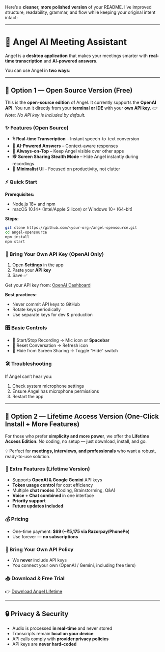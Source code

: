 Here’s a **cleaner, more polished version** of your README. I’ve improved structure, readability, grammar, and flow while keeping your original intent intact:

---

# 🚀 Angel AI Meeting Assistant

Angel is a **desktop application** that makes your meetings smarter with **real-time transcription** and **AI-powered answers**.

You can use Angel in **two ways**:

---

## 🔹 Option 1 — Open Source Version (Free)

This is the **open-source edition** of Angel.
It currently supports the **OpenAI API**.
You run it directly from your **terminal or IDE** with your **own API key**.
👉 *Note: No API key is included by default.*

### ✨ Features (Open Source)

* 🎙 **Real-time Transcription** – Instant speech-to-text conversion
* 🤖 **AI-Powered Answers** – Context-aware responses
* 📌 **Always-on-Top** – Keep Angel visible over other apps
* 🕵️ **Screen Sharing Stealth Mode** – Hide Angel instantly during recordings
* 🧩 **Minimalist UI** – Focused on productivity, not clutter

### ⚡ Quick Start

**Prerequisites:**

* Node.js 18+ and npm
* macOS 10.14+ (Intel/Apple Silicon) or Windows 10+ (64-bit)

**Steps:**

```bash
git clone https://github.com/<your-org>/angel-opensource.git
cd angel-opensource
npm install
npm start
```

### 🔑 Bring Your Own API Key (OpenAI Only)

1. Open **Settings** in the app
2. Paste your **API key**
3. Save ✅

Get your API key from: [OpenAI Dashboard](https://platform.openai.com/account/api-keys)

**Best practices:**

* Never commit API keys to GitHub
* Rotate keys periodically
* Use separate keys for dev & production

### 🎛 Basic Controls

* 🎤 Start/Stop Recording → Mic icon or **Spacebar**
* 🔄 Reset Conversation → Refresh icon
* 👻 Hide from Screen Sharing → Toggle “Hide” switch

### 🛠 Troubleshooting

If Angel can’t hear you:

1. Check system microphone settings
2. Ensure Angel has microphone permissions
3. Restart the app

---

## 🔹 Option 2 — Lifetime Access Version (One-Click Install + More Features)

For those who prefer **simplicity and more power**, we offer the **Lifetime Access Edition**.
No coding, no setup — just download, install, and go.

💡 Perfect for **meetings, interviews, and professionals** who want a robust, ready-to-use solution.

### 💎 Extra Features (Lifetime Version)

* Supports **OpenAI & Google Gemini** API keys
* **Token usage control** for cost efficiency
* Multiple **chat modes** (Coding, Brainstorming, Q\&A)
* **Voice + Chat combined** in one interface
* **Priority support**
* **Future updates included**

### 💰 Pricing

* One-time payment: **\$69 (\~₹5,175 via Razorpay/PhonePe)**
* Use forever — **no subscriptions**

### 📜 Bring Your Own API Policy

* We **never** include API keys
* You connect your own (OpenAI / Gemini, including free tiers)

### 📥 Download & Free Trial

👉 [Download Angel Lifetime](https://lazyjobseeker.com/angel-lifetime)

---

## 🔒 Privacy & Security

* Audio is processed **in real-time** and never stored
* Transcripts remain **local on your device**
* API calls comply with **provider privacy policies**
* API keys are **never hard-coded**
